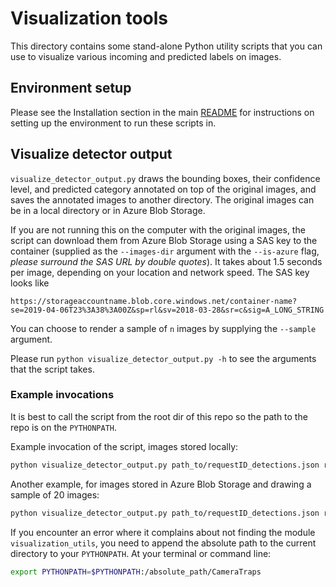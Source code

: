 # Visualization tools

This directory contains some stand-alone Python utility scripts that you can use to visualize various incoming and predicted labels on images.


## Environment setup

Please see the Installation section in the main [README](../README.md#installation) for instructions on setting up the environment to run these scripts in.


## Visualize detector output

`visualize_detector_output.py` draws the bounding boxes, their confidence level, and predicted category annotated on top of the original images, and saves the annotated images to another directory. The original images can be in a local directory or in Azure Blob Storage.

If you are not running this on the computer with the original images, the script can download them from Azure Blob Storage using a SAS key to the container (supplied as the `--images-dir` argument with the `--is-azure` flag, *please surround the SAS URL by double quotes*). It takes about 1.5 seconds per image, depending on your location and network speed. The SAS key looks like

```
https://storageaccountname.blob.core.windows.net/container-name?se=2019-04-06T23%3A38%3A00Z&sp=rl&sv=2018-03-28&sr=c&sig=A_LONG_STRING
```

You can choose to render a sample of `n` images by supplying the `--sample` argument.

Please run `python visualize_detector_output.py -h` to see the arguments that the script takes.


### Example invocations

It is best to call the script from the root dir of this repo so the path to the repo is on the `PYTHONPATH`.

Example invocation of the script, images stored locally:
```bash
python visualize_detector_output.py path_to/requestID_detections.json rendered_images_dir --confidence 0.9 --images_dir path_to_root_dir_of_original_images
```

Another example, for images stored in Azure Blob Storage and drawing a sample of 20 images:
```bash
python visualize_detector_output.py path_to/requestID_detections.json rendered_images_dir --confidence 0.9 --images-dir "https://storageaccountname.blob.core.windows.net/container-name?se=2019-04-06T23%3A38%3A00Z&sp=rl&sv=2018-03-28&sr=c&sig=A_LONG_STRING" --is-azure --sample 20
```

If you encounter an error where it complains about not finding the module `visualization_utils`, you need to append the absolute path to the current directory to your `PYTHONPATH`. At your terminal or command line:

```bash
export PYTHONPATH=$PYTHONPATH:/absolute_path/CameraTraps
```

